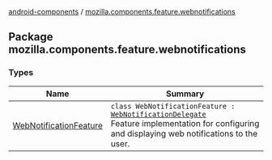 [android-components](../index.md) / [mozilla.components.feature.webnotifications](./index.md)

## Package mozilla.components.feature.webnotifications

### Types

| Name | Summary |
|---|---|
| [WebNotificationFeature](-web-notification-feature/index.md) | `class WebNotificationFeature : `[`WebNotificationDelegate`](../mozilla.components.concept.engine.webnotifications/-web-notification-delegate/index.md)<br>Feature implementation for configuring and displaying web notifications to the user. |
